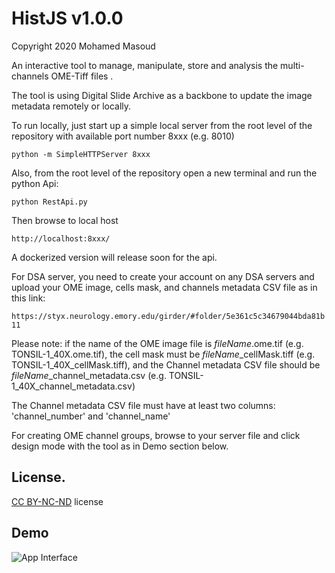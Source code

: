 # HistJS v1.0.0
Copyright 2020 Mohamed Masoud


An interactive tool to manage, manipulate, store and analysis the multi-channels OME-Tiff files .

The tool is using Digital Slide Archive as a backbone to update the image metadata remotely or locally.

To run locally, just start up a simple local server from the root level of the repository with available port number 8xxx (e.g. 8010)

`python -m SimpleHTTPServer 8xxx`


Also, from the root level of the repository open a new terminal and run the python Api:

`python RestApi.py`

Then browse to local host

`http://localhost:8xxx/`

A dockerized version will release soon for the api. 

For DSA server, you need to create your account on any DSA servers and upload your OME image, cells mask, and channels metadata CSV file as in this link:

`https://styx.neurology.emory.edu/girder/#folder/5e361c5c34679044bda81b11`

Please note: if the name of the OME image file is $fileName$.ome.tif (e.g. TONSIL-1_40X.ome.tif), the cell mask must be $fileName$_cellMask.tiff (e.g. TONSIL-1_40X_cellMask.tiff), and the Channel metadata CSV file should be $fileName$_channel_metadata.csv (e.g. TONSIL-1_40X_channel_metadata.csv)

The Channel metadata CSV file must have at least two columns: 'channel_number' and 'channel_name'

For creating OME channel groups, browse to your server file and click design mode with the tool as in Demo section below.


## License.
[CC BY-NC-ND](https://creativecommons.org/licenses/by-nc-nd/3.0/) license


## Demo

![App Interface](https://github.com/Mmasoud1/HistoJS/blob/main/Demo/showMe.gif)
